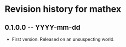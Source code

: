 # Revision history for mathex

## 0.1.0.0 -- YYYY-mm-dd

* First version. Released on an unsuspecting world.
